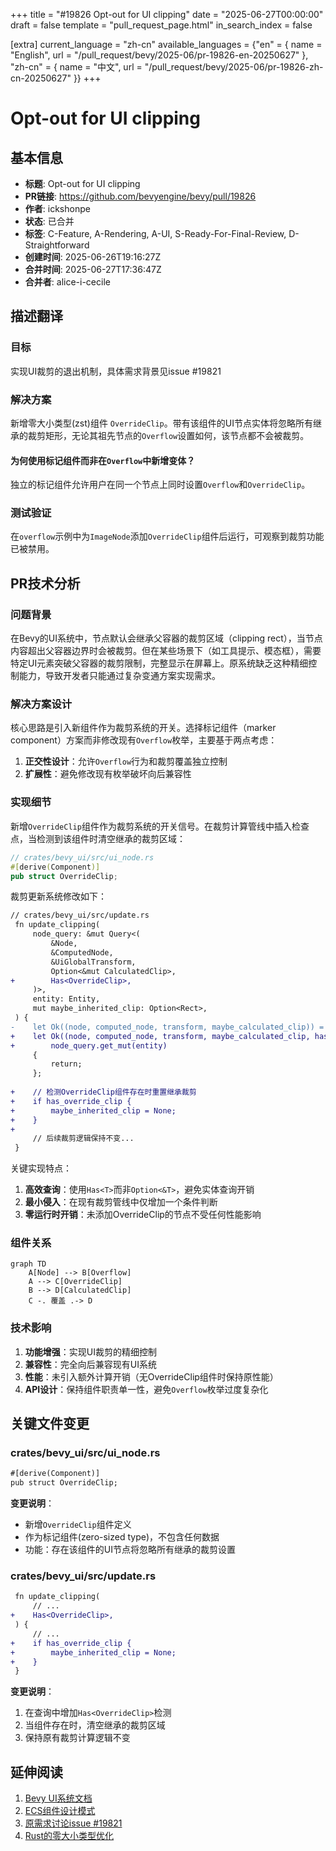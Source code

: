 +++
title = "#19826 Opt-out for UI clipping"
date = "2025-06-27T00:00:00"
draft = false
template = "pull_request_page.html"
in_search_index = false

[extra]
current_language = "zh-cn"
available_languages = {"en" = { name = "English", url = "/pull_request/bevy/2025-06/pr-19826-en-20250627" }, "zh-cn" = { name = "中文", url = "/pull_request/bevy/2025-06/pr-19826-zh-cn-20250627" }}
+++

# Opt-out for UI clipping

## 基本信息  
- **标题**: Opt-out for UI clipping  
- **PR链接**: https://github.com/bevyengine/bevy/pull/19826  
- **作者**: ickshonpe  
- **状态**: 已合并  
- **标签**: C-Feature, A-Rendering, A-UI, S-Ready-For-Final-Review, D-Straightforward  
- **创建时间**: 2025-06-26T19:16:27Z  
- **合并时间**: 2025-06-27T17:36:47Z  
- **合并者**: alice-i-cecile  

## 描述翻译  
### 目标  
实现UI裁剪的退出机制，具体需求背景见issue #19821  

### 解决方案  
新增零大小类型(zst)组件 `OverrideClip`。带有该组件的UI节点实体将忽略所有继承的裁剪矩形，无论其祖先节点的`Overflow`设置如何，该节点都不会被裁剪。  

#### 为何使用标记组件而非在`Overflow`中新增变体？  
独立的标记组件允许用户在同一个节点上同时设置`Overflow`和`OverrideClip`。  

### 测试验证  
在`overflow`示例中为`ImageNode`添加`OverrideClip`组件后运行，可观察到裁剪功能已被禁用。  

## PR技术分析  

### 问题背景  
在Bevy的UI系统中，节点默认会继承父容器的裁剪区域（clipping rect），当节点内容超出父容器边界时会被裁剪。但在某些场景下（如工具提示、模态框），需要特定UI元素突破父容器的裁剪限制，完整显示在屏幕上。原系统缺乏这种精细控制能力，导致开发者只能通过复杂变通方案实现需求。  

### 解决方案设计  
核心思路是引入新组件作为裁剪系统的开关。选择标记组件（marker component）方案而非修改现有`Overflow`枚举，主要基于两点考虑：  
1. **正交性设计**：允许`Overflow`行为和裁剪覆盖独立控制  
2. **扩展性**：避免修改现有枚举破坏向后兼容性  

### 实现细节  
新增`OverrideClip`组件作为裁剪系统的开关信号。在裁剪计算管线中插入检查点，当检测到该组件时清空继承的裁剪区域：  

```rust
// crates/bevy_ui/src/ui_node.rs
#[derive(Component)]
pub struct OverrideClip;
```

裁剪更新系统修改如下：  
```diff
// crates/bevy_ui/src/update.rs
 fn update_clipping(
     node_query: &mut Query<(
         &Node,
         &ComputedNode,
         &UiGlobalTransform,
         Option<&mut CalculatedClip>,
+        Has<OverrideClip>,
     )>,
     entity: Entity,
     mut maybe_inherited_clip: Option<Rect>,
 ) {
-    let Ok((node, computed_node, transform, maybe_calculated_clip)) = node_query.get_mut(entity)
+    let Ok((node, computed_node, transform, maybe_calculated_clip, has_override_clip)) =
+        node_query.get_mut(entity)
     {
         return;
     };
 
+    // 检测OverrideClip组件存在时重置继承裁剪
+    if has_override_clip {
+        maybe_inherited_clip = None;
+    }
+
     // 后续裁剪逻辑保持不变...
 }
```

关键实现特点：  
1. **高效查询**：使用`Has<T>`而非`Option<&T>`，避免实体查询开销  
2. **最小侵入**：在现有裁剪管线中仅增加一个条件判断  
3. **零运行时开销**：未添加OverrideClip的节点不受任何性能影响  

### 组件关系  

```mermaid
graph TD
    A[Node] --> B[Overflow]
    A --> C[OverrideClip]
    B --> D[CalculatedClip]
    C -. 覆盖 .-> D
```

### 技术影响  
1. **功能增强**：实现UI裁剪的精细控制  
2. **兼容性**：完全向后兼容现有UI系统  
3. **性能**：未引入额外计算开销（无OverrideClip组件时保持原性能）  
4. **API设计**：保持组件职责单一性，避免`Overflow`枚举过度复杂化  

## 关键文件变更  

### crates/bevy_ui/src/ui_node.rs
```diff
#[derive(Component)]
pub struct OverrideClip;
```
**变更说明**：  
- 新增`OverrideClip`组件定义  
- 作为标记组件(zero-sized type)，不包含任何数据  
- 功能：存在该组件的UI节点将忽略所有继承的裁剪设置  

### crates/bevy_ui/src/update.rs  
```diff
 fn update_clipping(
     // ...
+    Has<OverrideClip>,
 ) {
     // ...
+    if has_override_clip {
+        maybe_inherited_clip = None;
+    }
 }
```
**变更说明**：  
1. 在查询中增加`Has<OverrideClip>`检测  
2. 当组件存在时，清空继承的裁剪区域  
3. 保持原有裁剪计算逻辑不变  

## 延伸阅读  
1. [Bevy UI系统文档](https://bevyengine.org/learn/book/features/ui/)  
2. [ECS组件设计模式](https://gameprogrammingpatterns.com/component.html)  
3. [原需求讨论issue #19821](https://github.com/bevyengine/bevy/issues/19821)  
4. [Rust的零大小类型优化](https://doc.rust-lang.org/nomicon/exotic-sizes.html#zero-sized-types-zsts)